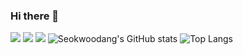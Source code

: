 ### Hi there 👋
<img src="https://img.shields.io/badge/JavaScript-F7DF1E?style=flat-square&logo=JavaScript&logoColor=black"/> <img src="https://img.shields.io/badge/HTML5-E34F26?style=flat-square&logo=HTML5&logoColor=white"/> <img src="https://img.shields.io/badge/React-61DAFB?style=flat-square&logo=React&logoColor=black"/>
![Seokwoodang's GitHub stats](https://github-readme-stats.vercel.app/api?username=Seokwoodang&show_icons=true&theme=dark)
![Top Langs](https://github-readme-stats.vercel.app/api/top-langs/?username=Seokwoodang&layout=compact&theme=dark)
